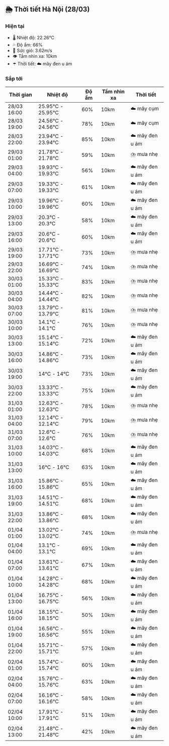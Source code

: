 ## 🌦️ Thời tiết Hà Nội (28/03)

### Hiện tại

- 🌡️ Nhiệt độ: 22.26℃
- 💦 Độ ẩm: 66%
- 💨 Sức gió: 3.62m/s
- 👁️ Tầm nhìn xa: 10km
- ☂️ Thời tiết: ☁️ mây đen u ám

### Sắp tới

| Thời gian | Nhiệt độ | Độ ẩm | Tầm nhìn xa | Thời tiết |
| --- | --- | --- | --- | --- |
| 28/03 16:00 | 25.95℃ - 25.95℃ | 60% | 10km | ☁️ mây cụm |
| 28/03 19:00 | 24.56℃ - 24.56℃ | 78% | 10km | ☁️ mây cụm |
| 28/03 22:00 | 23.94℃ - 23.94℃ | 85% | 10km | ☁️ mây đen u ám |
| 29/03 01:00 | 21.78℃ - 21.78℃ | 59% | 10km | ⛈️ mưa nhẹ |
| 29/03 04:00 | 19.93℃ - 19.93℃ | 56% | 10km | ☁️ mây đen u ám |
| 29/03 07:00 | 19.33℃ - 19.33℃ | 61% | 10km | ☁️ mây đen u ám |
| 29/03 10:00 | 19.96℃ - 19.96℃ | 60% | 10km | ☁️ mây đen u ám |
| 29/03 13:00 | 20.3℃ - 20.3℃ | 58% | 10km | ☁️ mây đen u ám |
| 29/03 16:00 | 20.6℃ - 20.6℃ | 60% | 10km | ☁️ mây đen u ám |
| 29/03 19:00 | 17.71℃ - 17.71℃ | 73% | 10km | ⛈️ mưa nhẹ |
| 29/03 22:00 | 16.69℃ - 16.69℃ | 74% | 10km | ⛈️ mưa nhẹ |
| 30/03 01:00 | 15.33℃ - 15.33℃ | 83% | 10km | ⛈️ mưa nhẹ |
| 30/03 04:00 | 14.44℃ - 14.44℃ | 82% | 10km | ⛈️ mưa nhẹ |
| 30/03 07:00 | 13.79℃ - 13.79℃ | 81% | 10km | ⛈️ mưa nhẹ |
| 30/03 10:00 | 14.1℃ - 14.1℃ | 76% | 10km | ⛈️ mưa nhẹ |
| 30/03 13:00 | 15.14℃ - 15.14℃ | 72% | 10km | ☁️ mây đen u ám |
| 30/03 16:00 | 14.86℃ - 14.86℃ | 73% | 10km | ☁️ mây đen u ám |
| 30/03 19:00 | 14℃ - 14℃ | 73% | 10km | ☁️ mây đen u ám |
| 30/03 22:00 | 13.33℃ - 13.33℃ | 75% | 10km | ☁️ mây đen u ám |
| 31/03 01:00 | 12.63℃ - 12.63℃ | 78% | 10km | ⛈️ mưa nhẹ |
| 31/03 04:00 | 12.14℃ - 12.14℃ | 79% | 10km | ⛈️ mưa nhẹ |
| 31/03 07:00 | 12.6℃ - 12.6℃ | 76% | 10km | ⛈️ mưa nhẹ |
| 31/03 10:00 | 14.03℃ - 14.03℃ | 68% | 10km | ☁️ mây đen u ám |
| 31/03 13:00 | 16℃ - 16℃ | 63% | 10km | ☁️ mây đen u ám |
| 31/03 16:00 | 15.86℃ - 15.86℃ | 65% | 10km | ☁️ mây đen u ám |
| 31/03 19:00 | 14.51℃ - 14.51℃ | 68% | 10km | ☁️ mây đen u ám |
| 31/03 22:00 | 13.86℃ - 13.86℃ | 68% | 10km | ☁️ mây đen u ám |
| 01/04 01:00 | 13.02℃ - 13.02℃ | 74% | 10km | ⛈️ mưa nhẹ |
| 01/04 04:00 | 13.1℃ - 13.1℃ | 69% | 10km | ☁️ mây đen u ám |
| 01/04 07:00 | 13.61℃ - 13.61℃ | 67% | 10km | ☁️ mây đen u ám |
| 01/04 10:00 | 14.28℃ - 14.28℃ | 68% | 10km | ☁️ mây đen u ám |
| 01/04 13:00 | 16.75℃ - 16.75℃ | 56% | 10km | ☁️ mây đen u ám |
| 01/04 16:00 | 18.15℃ - 18.15℃ | 50% | 10km | ☁️ mây đen u ám |
| 01/04 19:00 | 16.56℃ - 16.56℃ | 55% | 10km | ☁️ mây đen u ám |
| 01/04 22:00 | 15.71℃ - 15.71℃ | 57% | 10km | ☁️ mây đen u ám |
| 02/04 01:00 | 15.74℃ - 15.74℃ | 60% | 10km | ☁️ mây đen u ám |
| 02/04 04:00 | 15.76℃ - 15.76℃ | 63% | 10km | ☁️ mây đen u ám |
| 02/04 07:00 | 16.16℃ - 16.16℃ | 58% | 10km | ☁️ mây đen u ám |
| 02/04 10:00 | 17.91℃ - 17.91℃ | 51% | 10km | ☁️ mây đen u ám |
| 02/04 13:00 | 21.48℃ - 21.48℃ | 42% | 10km | ☁️ mây đen u ám |
